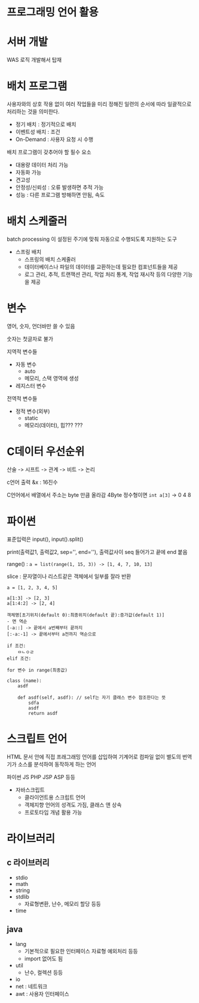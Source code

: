 # 프로그래밍 언어 활용

# 서버 개발
WAS 로직 개발해서 탑재

# 배치 프로그램
사용자와의 상호 작용 없이 여러 작업들을 미리 정해진 일련의 순서에 따라 일괄적으로 처리하는 것을 의미한다.

* 정기 배치 : 정기적으로 배치
* 이벤트성 배치 : 조건
* On-Demand : 사용자 요청 시 수행

배치 프로그램이 갖추어야 할 필수 요소
* 대용량 데이터 처리 가능
* 자동화 가능
* 견고성
* 안정성/신뢰성 : 오류 발생하면 추적 가능
* 성능 : 다른 프로그램 방해하면 안됨, 속도

# 배치 스케줄러
batch processing 이 설정된 주기에 맞춰 자동으로 수행되도록 지원하는 도구

* 스프링 배치
    * 스프링의 배치 스케줄러
    * 데이터베이스나 파일의 데이터를 교환하는데 필요한 컴포넌트들을 제공
    * 로그 관리, 추적, 트랜잭션 관리, 작업 처리 통계, 작업 재시작 등의 다양한 기능을 제공

# 변수
영어, 숫자, 언더바만 쓸 수 있음

숫자는 첫글자로 불가

지역적 변수들
* 자동 변수
    * auto
    * 메모리, 스택 영역에 생성
* 레지스터 변수 

전역적 변수들
* 정적 변수(외부)
    * static
    * 메모리(데이터), 힙???
???

# C데이터 우선순위
산술 -> 시프트 -> 관계 -> 비트 -> 논리

c언어 출력 &x : 16진수

C언어에서 배열에서 주소는 byte 만큼 올라감 4Byte 정수형이면 ```int a[3]``` -> 0 4 8

# 파이썬
표준입력은 input(), input().split()

print(출력값1, 출력값2, sep='', end=''), 출력값사이 seq 들어가고 끝에 end 붙음

range() : ```a = list(range(1, 15, 3)) -> [1, 4, 7, 10, 13]``` 

slice : 문자열이나 리스트같은 객체에서 일부를 잘라 반환  

```
a = [1, 2, 3, 4, 5]

a[1:3] -> [2, 3]
a[1:4:2] -> [2, 4]

객체명[초기위치(default 0):최종위치(default 끝):증가값(default 1)]
- 면 역순
[-a::] -> 끝에서 a번째부터 끝까지
[:-a:-1] -> 끝에서부터 a전까지 역순으로  
```

```
if 조건:
    ㅁㄴㅇㄹ
elif 조건:

for 변수 in range(최종값)
```

```
class (name):
    asdf

    def asdf(self, asdf): // self는 자기 클래스 변수 참조한다는 뜻
        sdfa
        asdf
        return asdf
```



# 스크립트 언어
HTML 문서 안에 직접 프래그래밍 언어를 삽입하여 기계어로 컴파일 없이 별도의 번역기가 소스를 분석하여 동작하게 하는 언어

파이썬 JS PHP JSP ASP 등등

* 자바스크립트 
    * 클라이언트용 스크립트 언어
    * 객체지향 언어의 성격도 가짐, 클래스 앤 상속
    * 프로토타입 개념 활용 가능

# 라이브러리
## c 라이브러리
* stdio
* math
* string
* stdlib
    * 자료형변환, 난수, 메모리 할당 등등
* time

## java
* lang
    * 기본적으로 필요한 인터페이스 자료형 예외처리 등등
    * import 없어도 됨
* util
    * 난수, 컬렉션 등등
* io
* net : 네트워크
* awt : 사용자 인터페이스